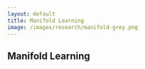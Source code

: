 ```yaml
---
layout: default
title: Manifold Learning
image: /images/research/manifold-grey.png
---
```


## Manifold Learning
